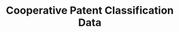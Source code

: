 ---
bigquery: https://console.cloud.google.com/bigquery?p=patents-public-data&d=cpc&page=dataset
citation: '“Cooperative Patent Classification” by the EPO and USPTO, for public use. '
contributors: EPO, USPTO
cost: None
description: Cooperative Patent Classification Data contains the scheme and definitions
  of the Cooperative Patent Classification system for classifying patent documents.
  The CPC is the result of a partnership between the EPO and the USPTO in their joint
  effort to develop a common, internationally compatible classification system for
  technical documents, in particular patent publications, which will be used by both
  offices in the patent granting process
documentation: https://www.cooperativepatentclassification.org/cpcSchemeAndDefinitions
last_edit: 04/11/2022, 08:31:41
location: https://www.cooperativepatentclassification.org/index
maintained_by: USPTO, EPO
schema_fields:
- application_references
- level
- informative_references
- breakdownCode
- dateRevised
- limitingReferences
- titlePart
- ipcConcordant
- titleFull
- date_revised
- not_allocatable
- symbol
- limiting_references
- informativeReferences
- sizeCache
- glossary
- applicationReferences
- parents
- breakdown_code
- title_part
- childGroups
- title_full
- children
- residual_references
- notAllocatable
- residualReferences
- synonyms
- additional_only
- definition
- child_groups
- status
- ipc_concordant
shortname: cooperative_patent_classification
tags:
- patents
- science
title: Cooperative Patent Classification Data
uuid: 984374a7-16e9-4b35-9445-458daceb01bf
---